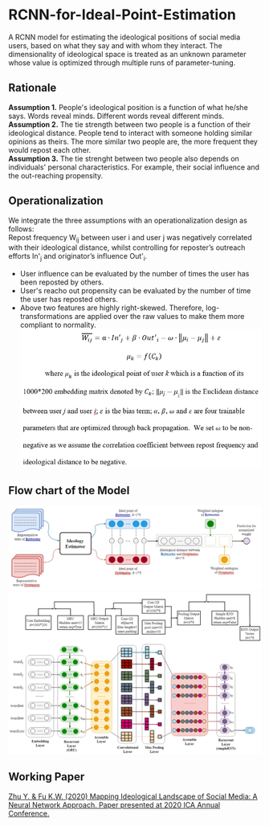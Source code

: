 # RCNN-for-Ideal-Point-Estimation
A RCNN model for estimating the ideological positions of social media users, based on what they say and with whom they interact. The dimensionality of ideological space is treated as an unknown parameter whose value is optimized through multiple runs of parameter-tuning.<br>

## Rationale
<b>Assumption 1.</b> People's ideological position is a function of what he/she says. Words reveal minds. Different words reveal different minds.<br>
<b>Assumption 2.</b> The tie strength between two people is a function of their ideological distance. People tend to interact with someone holding similar opinions as theirs. The more similar two people are, the more frequent they would repost each other.<br>
<b>Assumption 3.</b> The tie strenght between two people also depends on individuals' personal characteristics. For example, their social influence and the out-reaching propensity.<br>
## Operationalization
We integrate the three assumptions with an operationalization design as follows:<br>
Repost frequency W<sub>ij</sub> between user i and user j was negatively correlated with their ideological distance, whilst controlling for reposter’s outreach efforts In'<sub>j</sub> and originator’s influence Out'<sub>i</sub>.
- User influence can be evaluated by the number of times the user has been reposted by others.
- User's reacho out propensity can be evaluated by the number of time the user has reposted others.
- Above two features are highly right-skewed. Therefore, log-transformations are applied over the raw values to make them more compliant to normality.
<img src="/Formula.png" width="500"><br>

## Flow chart of the Model
<img src="/general_framework.png" width="600"><br>
<img src="/RCNN-Ideology.png" width="600"><br>

## Working Paper
[Zhu Y. & Fu K.W. (2020) Mapping Ideological Landscape of Social Media: A Neural Network Approach. Paper presented at 2020 ICA Annual Conference.](/Yuner%20Zhu%20&%20KW%20FU_Mapping_Ideology_Lanscape.pdf)
